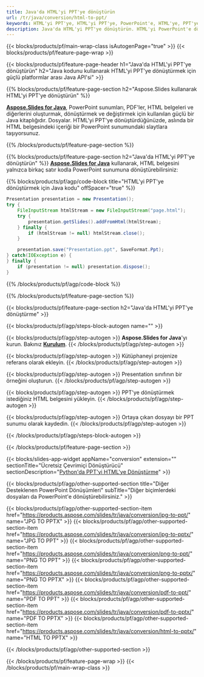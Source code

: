 ```yaml
---
title: Java'da HTML'yi PPT'ye dönüştürün
url: /tr/java/conversion/html-to-ppt/
keywords: HTML'yi PPT'ye, HTML'yi PPT'ye, PowerPoint'e, HTML'ye, PPT'ye, Java API'ye, Java Kitaplığına dönüştürün
description: Java'da HTML'yi PPT'ye dönüştürün. HTML'yi PowerPoint'e dönüştürmek için Java kitaplığı API'sini kullanın
---
```


{{< blocks/products/pf/main-wrap-class isAutogenPage="true" >}}
{{< blocks/products/pf/feature-page-wrap >}}

{{< blocks/products/pf/feature-page-header h1="Java'da HTML'yi PPT'ye dönüştürün" h2="Java kodunu kullanarak HTML'yi PPT'ye dönüştürmek için güçlü platformlar arası Java API'si" >}}

{{% blocks/products/pf/feature-page-section h2="Aspose.Slides kullanarak HTML'yi PPT'ye dönüştürün" %}}

[**Aspose.Slides for Java**](https://products.aspose.com/slides/tr/java/), PowerPoint sunumları, PDF'ler, HTML belgeleri ve diğerlerini oluşturmak, dönüştürmek ve değiştirmek için kullanılan güçlü bir Java kitaplığıdır. Dosyalar. HTML'yi PPT'ye dönüştürdüğünüzde, aslında bir HTML belgesindeki içeriği bir PowerPoint sunumundaki slaytlara taşıyorsunuz.

{{% /blocks/products/pf/feature-page-section %}}


{{% blocks/products/pf/feature-page-section  h2="Java'da HTML'yi PPT'ye dönüştürün" %}}
[**Aspose.Slides for Java**](https://products.aspose.com/slides/tr/java/) kullanarak, HTML belgesini yalnızca birkaç satır kodla PowerPoint sunumuna dönüştürebilirsiniz:

{{% blocks/products/pf/agp/code-block title="HTML'yi PPT'ye dönüştürmek için Java kodu" offSpacer="true" %}}
```java
Presentation presentation = new Presentation();
try {
    FileInputStream htmlStream = new FileInputStream("page.html");
    try {
        presentation.getSlides().addFromHtml(htmlStream);
    } finally {
        if (htmlStream != null) htmlStream.close();
    }

    presentation.save("Presentation.ppt", SaveFormat.Ppt);
} catch(IOException e) {
} finally {
    if (presentation != null) presentation.dispose();
}
```
{{% /blocks/products/pf/agp/code-block %}}

{{% /blocks/products/pf/feature-page-section %}}




{{< blocks/products/pf/feature-page-section  h2="Java'da HTML'yi PPT'ye dönüştürme" >}}


{{< blocks/products/pf/agp/steps-block-autogen name="" >}}


{{< blocks/products/pf/agp/step-autogen >}}
**Aspose.Slides for Java**'yı kurun. Bakınız [**Kurulum**](https://docs.aspose.com/slides/java/installation/).
{{< /blocks/products/pf/agp/step-autogen >}}

{{< blocks/products/pf/agp/step-autogen >}}
Kütüphaneyi projenize referans olarak ekleyin.
{{< /blocks/products/pf/agp/step-autogen >}}

{{< blocks/products/pf/agp/step-autogen >}}
Presentation sınıfının bir örneğini oluşturun.
{{< /blocks/products/pf/agp/step-autogen >}}

{{< blocks/products/pf/agp/step-autogen >}}
PPT'ye dönüştürmek istediğiniz HTML belgesini yükleyin.
{{< /blocks/products/pf/agp/step-autogen >}}

{{< blocks/products/pf/agp/step-autogen >}}
Ortaya çıkan dosyayı bir PPT sunumu olarak kaydedin.
{{< /blocks/products/pf/agp/step-autogen >}}


{{< /blocks/products/pf/agp/steps-block-autogen >}}


{{< /blocks/products/pf/feature-page-section >}}




{{< blocks/slides-app-widget  appName="conversion" extension="" sectionTitle="Ücretsiz Çevrimiçi Dönüştürücü" sectionDescription="[Python'da PPT'yi HTML'ye Dönüştürme](https://products.aspose.com/slides/tr/en/python-net/conversion/ppt-to-html/)" >}}

{{< blocks/products/pf/agp/other-supported-section title="Diğer Desteklenen PowerPoint Dönüşümleri" subTitle="Diğer biçimlerdeki dosyaları da PowerPoint'e dönüştürebilirsiniz." >}}

{{< blocks/products/pf/agp/other-supported-section-item href="https://products.aspose.com/slides/tr/java/conversion/jpg-to-ppt/" name="JPG TO PPTX" >}}
{{< blocks/products/pf/agp/other-supported-section-item href="https://products.aspose.com/slides/tr/java/conversion/jpg-to-pptx/" name="JPG TO PPT" >}}
{{< blocks/products/pf/agp/other-supported-section-item href="https://products.aspose.com/slides/tr/java/conversion/png-to-ppt/" name="PNG TO PPT" >}}
{{< blocks/products/pf/agp/other-supported-section-item href="https://products.aspose.com/slides/tr/java/conversion/png-to-pptx/" name="PNG TO PPTX" >}}
{{< blocks/products/pf/agp/other-supported-section-item href="https://products.aspose.com/slides/tr/java/conversion/pdf-to-ppt/" name="PDF TO PPT" >}}
{{< blocks/products/pf/agp/other-supported-section-item href="https://products.aspose.com/slides/tr/java/conversion/pdf-to-pptx/" name="PDF TO PPTX" >}}
{{< blocks/products/pf/agp/other-supported-section-item href="https://products.aspose.com/slides/tr/java/conversion/html-to-pptx/" name="HTML TO PPTX" >}}


{{< /blocks/products/pf/agp/other-supported-section >}}

{{< /blocks/products/pf/feature-page-wrap >}}
{{< /blocks/products/pf/main-wrap-class >}}